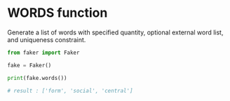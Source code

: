 # **WORDS** function

Generate a list of words with specified quantity, optional external word list, and uniqueness constraint.

```py
from faker import Faker

fake = Faker()

print(fake.words())

# result : ['form', 'social', 'central']
```
